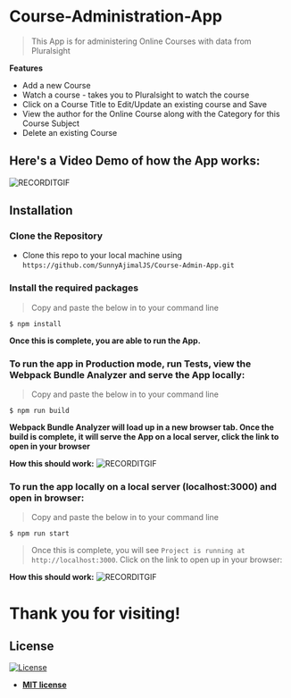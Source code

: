# Course-Administration-App
> This App is for administering Online Courses with data from Pluralsight

**Features**
- Add a new Course
- Watch a course - takes you to Pluralsight to watch the course
- Click on a Course Title to Edit/Update an existing course and Save
- View the author for the Online Course along with the Category for this Course Subject
- Delete an existing Course

## Here's a Video Demo of how the App works: 

![RECORDITGIF](http://g.recordit.co/7ElWn93ME6.gif)

## Installation

### Clone the Repository
- Clone this repo to your local machine using `https://github.com/SunnyAjimalJS/Course-Admin-App.git`

### Install the required packages
> Copy and paste the below in to your command line

```shell
$ npm install 
```


**Once this is complete, you are able to run the App.** 

### To run the app in Production mode, run Tests, view the Webpack Bundle Analyzer and serve the App locally: 
> Copy and paste the below in to your command line

```shell
$ npm run build  
```
**Webpack Bundle Analyzer will load up in a new browser tab. Once the build is complete, it will serve the App on a local server, click the link to open in your browser**

**How this should work:**
![RECORDITGIF](http://g.recordit.co/RVsz1jVSNS.gif)


### To run the app locally on a local server (localhost:3000) and open in browser: 
> Copy and paste the below in to your command line

```shell
$ npm run start  
```

> Once this is complete, you will see `Project is running at http://localhost:3000`. Click on the link to open up in your browser: 

**How this should work:**
![RECORDITGIF](http://g.recordit.co/oIDFayEyLY.gif)

# Thank you for visiting!

## License

[![License](http://img.shields.io/:license-mit-blue.svg?style=flat-square)](http://badges.mit-license.org)

- **[MIT license](http://opensource.org/licenses/mit-license.php)**
